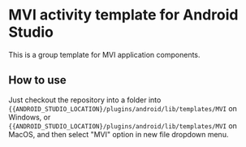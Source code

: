 # MVI activity template for Android Studio

This is a group template for MVI application components.

## How to use

Just checkout the repository into a folder into
`{{ANDROID_STUDIO_LOCATION}/plugins/android/lib/templates/MVI`
on Windows, or
`{{ANDROID_STUDIO_LOCATION}/plugins/android/lib/templates/MVI`
on MacOS, and then select "MVI" option in new file dropdown menu.
